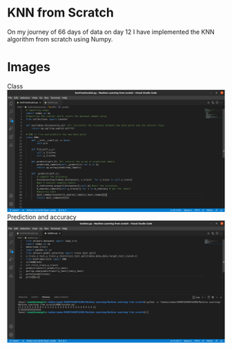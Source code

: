 # KNN from Scratch
On my journey of 66 days of data on day 12 I have implemented the KNN algorithm from scratch using Numpy.
# Images
Class
![](knn.png)
Prediction and accuracy
![](knn1.png)
